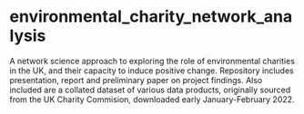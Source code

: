 # environmental_charity_network_analysis
A network science approach to exploring the role of environmental charities in the UK, and their capacity to induce positive change.
Repository includes presentation, report and preliminary paper on project findings. Also included are a collated dataset of various data products, originally sourced from the UK Charity Commision, downloaded early January-February 2022.
